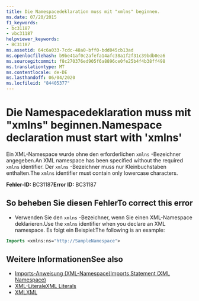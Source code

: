 ```yaml
---
title: Die Namespacedeklaration muss mit "xmlns" beginnen.
ms.date: 07/20/2015
f1_keywords:
- bc31187
- vbc31187
helpviewer_keywords:
- BC31187
ms.assetid: 64c6a033-7cdc-48a0-bff0-bdd045cb13ad
ms.openlocfilehash: b9be41af0c2afefa14afc38a1f2f31c39bdb0ea6
ms.sourcegitcommit: f8c270376ed905f6a8896ce0fe25b4f4b38ff498
ms.translationtype: MT
ms.contentlocale: de-DE
ms.lasthandoff: 06/04/2020
ms.locfileid: "84405377"
---
```

# <a name="namespace-declaration-must-start-with-xmlns"></a><span data-ttu-id="501f2-102">Die Namespacedeklaration muss mit "xmlns" beginnen.</span><span class="sxs-lookup"><span data-stu-id="501f2-102">Namespace declaration must start with 'xmlns'</span></span>
<span data-ttu-id="501f2-103">Ein XML-Namespace wurde ohne den erforderlichen `xmlns` -Bezeichner angegeben.</span><span class="sxs-lookup"><span data-stu-id="501f2-103">An XML namespace has been specified without the required `xmlns` identifier.</span></span> <span data-ttu-id="501f2-104">Der `xmlns` -Bezeichner muss nur Kleinbuchstaben enthalten.</span><span class="sxs-lookup"><span data-stu-id="501f2-104">The `xmlns` identifier must contain only lowercase characters.</span></span>  
  
 <span data-ttu-id="501f2-105">**Fehler-ID:** BC31187</span><span class="sxs-lookup"><span data-stu-id="501f2-105">**Error ID:** BC31187</span></span>  
  
## <a name="to-correct-this-error"></a><span data-ttu-id="501f2-106">So beheben Sie diesen Fehler</span><span class="sxs-lookup"><span data-stu-id="501f2-106">To correct this error</span></span>  
  
- <span data-ttu-id="501f2-107">Verwenden Sie den `xmlns` -Bezeichner, wenn Sie einen XML-Namespace deklarieren.</span><span class="sxs-lookup"><span data-stu-id="501f2-107">Use the `xmlns` identifier when you declare an XML namespace.</span></span> <span data-ttu-id="501f2-108">Es folgt ein Beispiel:</span><span class="sxs-lookup"><span data-stu-id="501f2-108">The following is an example:</span></span>
  
```vb  
Imports <xmlns:ns="http://SampleNamespace">  
```  
  
## <a name="see-also"></a><span data-ttu-id="501f2-109">Weitere Informationen</span><span class="sxs-lookup"><span data-stu-id="501f2-109">See also</span></span>

- [<span data-ttu-id="501f2-110">Imports-Anweisung (XML-Namespace)</span><span class="sxs-lookup"><span data-stu-id="501f2-110">Imports Statement (XML Namespace)</span></span>](../language-reference/statements/imports-statement-xml-namespace.md)
- [<span data-ttu-id="501f2-111">XML-Literale</span><span class="sxs-lookup"><span data-stu-id="501f2-111">XML Literals</span></span>](../language-reference/xml-literals/index.md)
- [<span data-ttu-id="501f2-112">XML</span><span class="sxs-lookup"><span data-stu-id="501f2-112">XML</span></span>](../programming-guide/language-features/xml/index.md)
